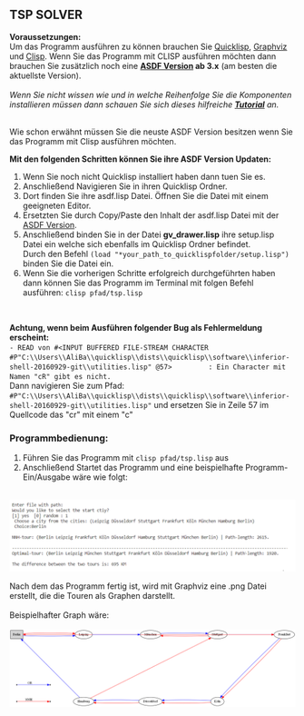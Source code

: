 ## TSP SOLVER <br>
**Voraussetzungen:<br>**
Um das Programm ausführen zu können brauchen Sie [Quicklisp](https://www.quicklisp.org/beta/),
[Graphviz](https://graphviz.org/download/) und [Clisp](https://sourceforge.net/projects/clisp/). Wenn Sie das Programm mit CLISP ausführen möchten dann brauchen Sie zusätzlich noch eine __[ASDF Version](https://common-lisp.net/project/asdf/archives/asdf.lisp) ab 3.x__ (am besten die aktuellste Version).<br><br>
_Wenn Sie nicht wissen wie und in welche Reihenfolge Sie die Komponenten installieren müssen dann schauen Sie sich dieses hilfreiche  **[Tutorial](https://www.youtube.com/watch?v=VnWVu8VVDbI&t=542s)** an._



<br>
Wie schon erwähnt müssen Sie die neuste ASDF Version besitzen wenn Sie das Programm mit Clisp ausführen möchten.
<br>

**Mit den folgenden Schritten können Sie ihre ASDF Version Updaten:**

1. Wenn Sie noch nicht Quicklisp installiert haben dann tuen Sie es.
2. Anschließend Navigieren Sie in ihren Quicklisp Ordner.
3. Dort finden Sie ihre asdf.lisp Datei. Öffnen Sie die Datei mit einem geeigneten Editor.
4. Ersetzten Sie durch Copy/Paste den Inhalt der asdf.lisp Datei mit der [ASDF Version](https://common-lisp.net/project/asdf/archives/asdf.lisp).
5. Anschließend binden Sie in der Datei **gv_drawer.lisp** ihre setup.lisp Datei ein welche sich ebenfalls im Quicklisp Ordner befindet.<br> Durch den Befehl `(load "*your_path_to_quicklispfolder/setup.lisp")` binden Sie die Datei ein.
6. Wenn Sie die vorherigen Schritte erfolgreich durchgeführten haben dann können Sie das Programm im Terminal mit folgen Befehl ausführen: `clisp pfad/tsp.lisp`
<br>

**Achtung, wenn beim Ausführen folgender Bug als Fehlermeldung erscheint:**
 <br>
 `- READ von
      #<INPUT BUFFERED FILE-STREAM CHARACTER #P"C:\\Users\\AliBa\\quicklisp\\dists\\quicklisp\\software\\inferior-shell-20160929-git\\utilities.lisp" @57>        
      : Ein Character mit Namen "cR" gibt es nicht.` <br>
 Dann navigieren Sie zum Pfad:` #P"C:\\Users\\AliBa\\quicklisp\\dists\\quicklisp\\software\\inferior-shell-20160929-git\\utilities.lisp"` und ersetzen Sie in Zeile 57 im Quellcode das "cr" mit einem "c"


### __Programmbedienung:__
1. Führen Sie das Programm mit `clisp pfad/tsp.lisp` aus
2. Anschließend Startet das Programm und eine beispielhafte Programm- Ein/Ausgabe wäre wie folgt:
<br>
<img src="Programmmenü.png" alt="Beispiel Programmeingabe" width="800"/>

Nach dem das Programm fertig ist, wird mit Graphviz eine .png Datei erstellt, die die Touren als Graphen darstellt. <br> <br>Beispielhafter Graph wäre:
<br><br>
<img src="sampl1e.png" alt="Beispiel Programmeingabe" width="800"/>
